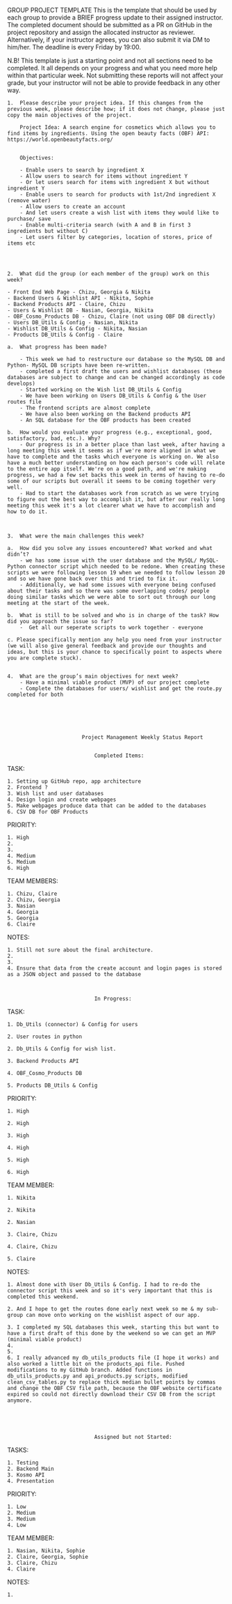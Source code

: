GROUP PROJECT TEMPLATE
This is the template that should be used by each group to provide a BRIEF progress update to their assigned instructor. The completed document should be submitted as a PR on GitHub in the project repository and assign the allocated instructor as reviewer. Alternatively, if your instructor agrees, you can also submit it via DM to him/her. The deadline is every Friday by 19:00. 
	
N.B! This template is just a starting point and not all sections need to be completed. It all depends on your progress and what you need more help within that particular week. Not submitting these reports will not affect your grade, but your instructor will not be able to provide feedback in any other way. 


	1.	Please describe your project idea. If this changes from the previous week, please describe how; if it does not change, please just copy the main objectives of the project. 

		Project Idea: A search engine for cosmetics which allows you to find items by ingredients. Using the open beauty facts (OBF) API: https://world.openbeautyfacts.org/ 


		Objectives: 

		- Enable users to search by ingredient X 
		- Allow users to search for items without ingredient Y
		- Or let users search for items with ingredient X but without ingredient Y
		- Enable users to search for products with 1st/2nd ingredient X (remove water)
		- Allow users to create an account
		- And let users create a wish list with items they would like to purchase/ save
		- Enable multi-criteria search (with A and B in first 3 ingredients but without C)
		- Let users filter by categories, location of stores, price of items etc




	2.	What did the group (or each member of the group) work on this week?

	- Front End Web Page - Chizu, Georgia & Nikita
	- Backend Users & Wishlist API - Nikita, Sophie
	- Backend Products API - Claire, Chizu
	- Users & Wishlist DB - Nasian, Georgia, Nikita
	- OBF_Cosmo_Products DB - Chizu, Claire (not using OBF DB directly)
	- Users DB_Utils & Config - Nasian, Nikita
	- Wishlist DB_Utils & Config - Nikita, Nasian
	- Products DB_Utils & Config - Claire
    
  	a.	What progress has been made? 
    
    	- This week we had to restructure our database so the MySQL DB and Python- MySQL DB scripts have been re-written.
    	- completed a first draft the users and wishlist databases (these databases are subject to change and can be changed accordingly as code develops)
    	- Started working on the Wish list DB_Utils & Config
    	- We have been working on Users DB_Utils & Config & the User routes file
    	- The frontend scripts are almost complete 
    	- We have also been working on the Backend products API
    	- An SQL database for the OBF products has been created 
    
  	b.	How would you evaluate your progress (e.g., exceptional, good, satisfactory, bad, etc.). Why?
    	- Our progress is in a better place than last week, after having a long meeting this week it seems as if we're more aligned in what we have to complete and the tasks which everyone is working on. We also have a much better understanding on how each person's code will relate to the entire app itself. We're on a good path, and we're making progress, we had a few set backs this week in terms of having to re-do some of our scripts but overall it seems to be coming together very well. 
    	- Had to start the databases work from scratch as we were trying to figure out the best way to accomplish it, but after our really long meeting this week it's a lot clearer what we have to accomplish and how to do it.



	3.	What were the main challenges this week? 
	
  	a.	How did you solve any issues encountered? What worked and what didn’t?
  		- we has some issue with the user database and the MySQL/ MySQL-Python connector script which needed to be redone. When creating these scripts we were following lesson 19 when we needed to follow lesson 20 and so we have gone back over this and tried to fix it. 
  		- Additionally, we had some issues with everyone being confused about their tasks and so there was some overlapping codes/ people doing similar tasks which we were able to sort out through our long meeting at the start of the week.

  	b.	What is still to be solved and who is in charge of the task? How did you approach the issue so far? 
  		-  Get all our seperate scripts to work together - everyone
  
  	c. Please specifically mention any help you need from your instructor (we will also give general feedback and provide our thoughts and ideas, but this is your chance to specifically point to aspects where you are complete stuck). 


	4.	What are the group’s main objectives for next week?
  		- Have a minimal viable product (MVP) of our project complete
  		- Complete the databases for users/ wishlist and get the route.py completed for both 






							Project Management Weekly Status Report


								Completed Items:

TASK:

	1. Setting up GitHub repo, app architecture
	2. Frontend ?
	3. Wish list and user databases
	4. Design login and create webpages
	5. Make webpages produce data that can be added to the databases
	6. CSV DB for OBF Products

PRIORITY:

	1. High
	2.
	3.
	4. Medium
	5. Medium
	6. High

TEAM MEMBERS:

	1. Chizu, Claire
	2. Chizu, Georgia
	3. Nasian
	4. Georgia
	5. Georgia
	6. Claire

NOTES:

	1. Still not sure about the final architecture.
	2. 
	3.
	4. Ensure that data from the create account and login pages is stored as a JSON object and passed to the database


				
								In Progress:


TASK:

	1. Db_Utils (connector) & Config for users 
	
	2. User routes in python 

	2. Db_Utils & Config for wish list.
	
	3. Backend Products API 
	
	4. OBF_Cosmo_Products DB 
	
	5. Products DB_Utils & Config


PRIORITY:

	1. High

	2. High
	
	3. High
	
	4. High
	
	5. High
	
	6. High


TEAM MEMBER:

	1. Nikita
	
	2. Nikita

	2. Nasian
	
	3. Claire, Chizu
	
	4. Claire, Chizu
	
	5. Claire


NOTES:

	1. Almost done with User Db_Utils & Config. I had to re-do the connector script this week and so it's very important that this is completed this weekend. 
	
	2. And I hope to get the routes done early next week so me & my sub-group can move onto working on the wishlist aspect of our app. 

	3. I completed my SQL databases this week, starting this but want to have a first draft of this done by the weekend so we can get an MVP (minimal viable product)
	4. 
	5. 
	6. I really advanced my db_utils_products file (I hope it works) and also worked a little bit on the products_api file. Pushed modifications to my GitHub branch. Added functions in db_utils_products.py and api_products.py scripts, modified clean_csv_tables.py to replace thick median bullet points by commas and change the OBF CSV file path, because the OBF website certificate expired so could not directly download their CSV DB from the script anymore. 





								Assigned but not Started:

TASKS:

	1. Testing 
	2. Backend Main
	3. Kosmo API
	4. Presentation

PRIORITY: 

	1. Low
	2. Medium
	3. Medium
	4. Low

TEAM MEMBER: 

	1. Nasian, Nikita, Sophie
	2. Claire, Georgia, Sophie
	3. Claire, Chizu
	4. Claire

NOTES:

	1.


				
				
